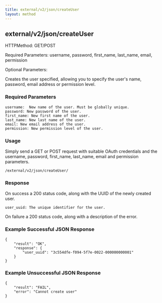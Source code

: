 ```yaml
---
title: external/v2/json/createUser
layout: method
---
```

## external/v2/json/createUser

HTTPMethod: GET/POST

Required Parameters: username, password, first_name, last_name, email, permission

Optional Parameters:

Creates the user specified, allowing you to specify the user's name, password, email address or permission level.

### Required Parameters

    username:  New name of the user. Must be globally unique.
    password: New password of the user.
    first_name: New first name of the user.
    last_name: New last name of the user.
    email: New email address of the user.
    permission: New permission level of the user.

### Usage

Simply send a GET or POST request with suitable OAuth credentials and the username, password, first_name, last_name, email and permission parameters.

`/external/v2/json/createUser/`

### Response

On success a 200 status code, along with the UUID of the newly created user.

`
user_uuid: The unique identifier for the user.
`

On failure a 200 status code, along with a description of the error.

### Example Successful JSON Response

    {
        "result": "OK",
        "response": {
            "user_uuid": "3c554dfe-f094-5f7e-0022-000000000001"
        }
    }

### Example Unsuccessful JSON Response

    {
        "result": "FAIL",
        "error": "Cannot create user" 
    }
